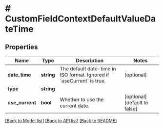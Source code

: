 # # CustomFieldContextDefaultValueDateTime

## Properties

Name | Type | Description | Notes
------------ | ------------- | ------------- | -------------
**date_time** | **string** | The default date-time in ISO format. Ignored if &#x60;useCurrent&#x60; is true. | [optional]
**type** | **string** |  |
**use_current** | **bool** | Whether to use the current date. | [optional] [default to false]

[[Back to Model list]](../../README.md#models) [[Back to API list]](../../README.md#endpoints) [[Back to README]](../../README.md)
